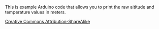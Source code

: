 This is example Arduino code that allows you to print the raw altitude and temperature values in meters. 

[Creative Commons Attribution-ShareAlike](http://creativecommons.org/licenses/by-sa/3.0/)
